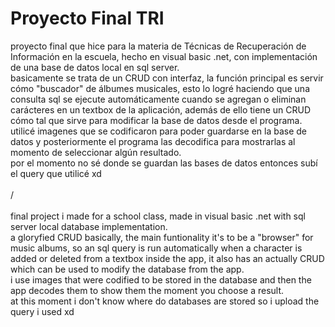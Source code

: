 # Proyecto Final TRI
proyecto final que hice para la materia de Técnicas de Recuperación de Información en la escuela, hecho en visual basic .net, con implementación de una base de datos local en sql server.<br />
basicamente se trata de un CRUD con interfaz, la función principal es servir cómo "buscador" de álbumes musicales, esto lo logré haciendo que una consulta sql se ejecute automáticamente cuando se agregan o eliminan carácteres en un textbox de la aplicación, además de ello tiene un CRUD cómo tal que sirve para modificar la base de datos desde el programa.<br />
utilicé imagenes que se codificaron para poder guardarse en la base de datos y posteriormente el programa las decodifica para mostrarlas al momento de seleccionar algún resultado.<br />
por el momento no sé donde se guardan las bases de datos entonces subí el query que utilicé xd<br /><br />
/
<br /><br />final project i made for a school class, made in visual basic .net with sql server local database implementation.<br />
a gloryfied CRUD basically, the main funtionality it's to be a "browser" for music albums, so an sql query is run automatically when a character is added or deleted from a textbox inside the app, it also has an actually CRUD which can be used to modify the database from the app.<br />
i use images that were codified to be stored in the database and then the app decodes them to show them the moment you choose a result.<br />
at this moment i don't know where do databases are stored so i upload the query i used xd
